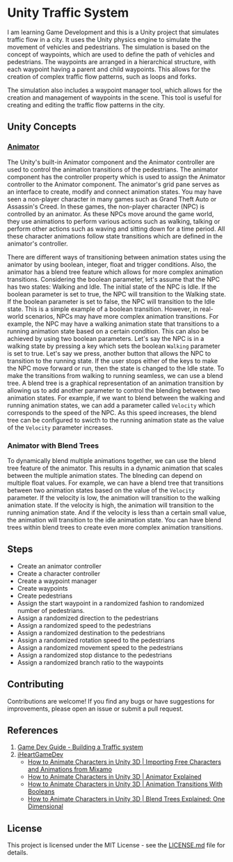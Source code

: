 # Unity Traffic System

I am learning Game Development and this is a Unity project that simulates traffic flow in a city. It uses the Unity physics engine to simulate the movement of vehicles and pedestrians. The simulation is based on the concept of waypoints, which are used to define the path of vehicles and pedestrians. The waypoints are arranged in a hierarchical structure, with each waypoint having a parent and child waypoints. This allows for the creation of complex traffic flow patterns, such as loops and forks.

The simulation also includes a waypoint manager tool, which allows for the creation and management of waypoints in the scene. This tool is useful for creating and editing the traffic flow patterns in the city.

## Unity Concepts

### [Animator](https://docs.unity3d.com/ScriptReference/Animator.html)

The Unity's built-in Animator component and the Animator controller are used to control the animation transitions of the pedestrians. The animator component has the controller property which is used to assign the Animator controller to the Animator component. The animator's grid pane serves as an interface to create, modify and connect animation states. You may have seen a non-player character in many games such as Grand Theft Auto or Assassin's Creed. In these games, the non-player character (NPC) is controlled by an animator. As these NPCs move around the game world, they use animations to perform various actions such as walking, talking or perform other actions such as waving and sitting down for a time period. All these character animations follow state transitions which are defined in the animator's controller.

There are different ways of transitioning between animation states using the animator by using boolean, integer, float and trigger conditions. Also, the animator has a blend tree feature which allows for more complex animation transitions. Considering the boolean parameter, let's assume that the NPC has two states: Walking and Idle. The initial state of the NPC is Idle. If the boolean parameter is set to true, the NPC will transition to the Walking state. If the boolean parameter is set to false, the NPC will transition to the Idle state. This is a simple example of a boolean transition. However, in real-world scenarios, NPCs may have more complex animation transitions. For example, the NPC may have a walking animation state that transitions to a running animation state based on a certain condition. This can also be achieved by using two boolean parameters. Let's say the NPC is in a walking state by pressing a key which sets the boolean `Walking` parameter is set to true. Let's say we press, another button that allows the NPC to transition to the running state. If the user stops either of the keys to make the NPC move forward or run, then the state is changed to the Idle state. To make the transitions from walking to running seamless, we can use a blend tree. A blend tree is a graphical representation of an animation transition by allowing us to add another parameter to control the blending between two animation states. For example, if we want to blend between the walking and running animation states, we can add a parameter called `Velocity` which corresponds to the speed of the NPC. As this speed increases, the blend tree can be configured to swicth to the running animation state as the value of the `Velocity` parameter increases.

### Animator with Blend Trees

To dynamically blend multiple animations together, we can use the blend tree feature of the animator. This results in a dynamic animation that scales between the multiple animation states. The blneding can depend on multiple float values. For example, we can have a blend tree that transitions between two animation states based on the value of the `Velocity` parameter. If the velocity is low, the animation will transition to the walking animation state. If the velocity is high, the animation will transition to the running animation state. And if the velocity is less than a certain small value, the animation will transition to the idle animation state. You can have blend trees within blend trees to create even more complex animation transitions.


## Steps

- Create an animator controller
- Create a character controller
- Create a waypoint manager
- Create waypoints
- Create pedestrians
- Assign the start waypoint in a randomized fashion to randomized number of pedestrians. 
- Assign a randomized direction to the pedestrians
- Assign a randomized speed to the pedestrians
- Assign a randomized destination to the pedestrians
- Assign a randomized rotation speed to the pedestrians
- Assign a randomized movement speed to the pedestrians
- Assign a randomized stop distance to the pedestrians
- Assign a randomized branch ratio to the waypoints

## Contributing

Contributions are welcome! If you find any bugs or have suggestions for improvements, please open an issue or submit a pull request.

## References

1. [Game Dev Guide - Building a Traffic system](https://www.youtube.com/watch?v=MXCZ-n5VyJc&t=107s)
2. [iHeartGameDev](https://www.youtube.com/@iHeartGameDev)
    - [How to Animate Characters in Unity 3D | Importing Free Characters and Animations from Mixamo](https://www.youtube.com/watch?v=vApG8aYD5aI&list=PLwyUzJb_FNeTQwyGujWRLqnfKpV-cj-eO&index=3)
    - [How to Animate Characters in Unity 3D | Animator Explained](https://www.youtube.com/watch?v=vApG8aYD5aI&list=PLwyUzJb_FNeTQwyGujWRLqnfKpV-cj-eO&index=3)
    - [How to Animate Characters in Unity 3D | Animation Transitions With Booleans](https://www.youtube.com/watch?v=FF6kezDQZ7s&list=PLwyUzJb_FNeTQwyGujWRLqnfKpV-cj-eO&index=4)
    - [How to Animate Characters in Unity 3D | Blend Trees Explained: One Dimensional](https://www.youtube.com/watch?v=m8rGyoStfgQ&list=PLwyUzJb_FNeTQwyGujWRLqnfKpV-cj-eO&index=5)

## License

This project is licensed under the MIT License - see the [LICENSE.md](LICENSE.md) file for details.

